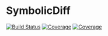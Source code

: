 # SymbolicDiff

[![Build Status](https://travis-ci.com/okamumu/SymbolicDiff.jl.svg?branch=master)](https://travis-ci.com/okamumu/SymbolicDiff.jl)
[![Coverage](https://codecov.io/gh/okamumu/SymbolicDiff.jl/branch/master/graph/badge.svg)](https://codecov.io/gh/okamumu/SymbolicDiff.jl)
[![Coverage](https://coveralls.io/repos/github/okamumu/SymbolicDiff.jl/badge.svg?branch=master)](https://coveralls.io/github/okamumu/SymbolicDiff.jl?branch=master)
